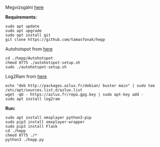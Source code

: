 
Megvizsgálni [here](https://pymotw.com/2/socket/tcp.html)



**Requirements:**
```
sudo apt update
sudo apt upgrade
sudo apt install git
git clone https://github.com/tamasfonak/hepp
```
Autohotspot from [here](https://www.raspberryconnect.com/projects/65-raspberrypi-hotspot-accesspoints/183-raspberry-pi-automatic-hotspot-and-static-hotspot-installer)
```
cd ./hepp/Autohotspot
chmod 0775 ./autohotspot-setup.sh
sudo ./autohotspot-setup.sh
```
Log2Ram from [here](https://github.com/azlux/log2ram)
```
echo "deb http://packages.azlux.fr/debian/ buster main" | sudo tee /etc/apt/sources.list.d/azlux.list
wget -qO - https://azlux.fr/repo.gpg.key | sudo apt-key add -
sudo apt install log2ram
```
**Run:**
```
sudo apt install omxplayer python3-pip
sudo pip3 install omxplayer-wrapper
sudo pip3 install Flask
cd ./hepp
chmod 0775 ./*
python3 ./hepp.py
```
